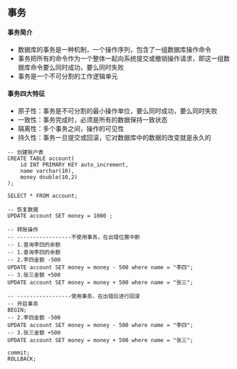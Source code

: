 ##  事务

#### 事务简介

- 数据库的事务是一种机制，一个操作序列，包含了一组数据库操作命令
- 事务把所有的命令作为一个整体一起向系统提交或撤销操作请求，即这一组数据库命令要么同时成功，要么同时失败
- 事务是一个不可分割的工作逻辑单元

#### 事务四大特征

- 原子性：事务是不可分割的最小操作单位，要么同时成功，要么同时失败
- 一致性：事务完成时，必须是所有的数据保持一致状态
- 隔离性：多个事务之间，操作的可见性
- 持久性：事务一旦提交或回滚，它对数据库中的数据的改变就是永久的

```mysql
-- 创建账户表 
CREATE TABLE account(
	id INT PRIMARY KEY auto_increment,
	name varchar(10),
	money double(10,2)
);

SELECT * FROM account;

-- 恢复数据 
UPDATE account SET money = 1000 ;

-- 转账操作 
-- -----------------不使用事务，在出错位置中断
-- 1.查询李四的余额 
-- 1.查询李四的余额 
-- 2.李四金额 -500
UPDATE account SET money = money - 500 where name = "李四"; 
-- 3.张三金额 +500
UPDATE account SET money = money + 500 where name = "张三";

-- -----------------使用事务，在出错后进行回滚
-- 开启事务
BEGIN;
-- 2.李四金额 -500
UPDATE account SET money = money - 500 where name = "李四"; 
-- 3.张三金额 +500
UPDATE account SET money = money + 500 where name = "张三";

commit;
ROLLBACK;


```

